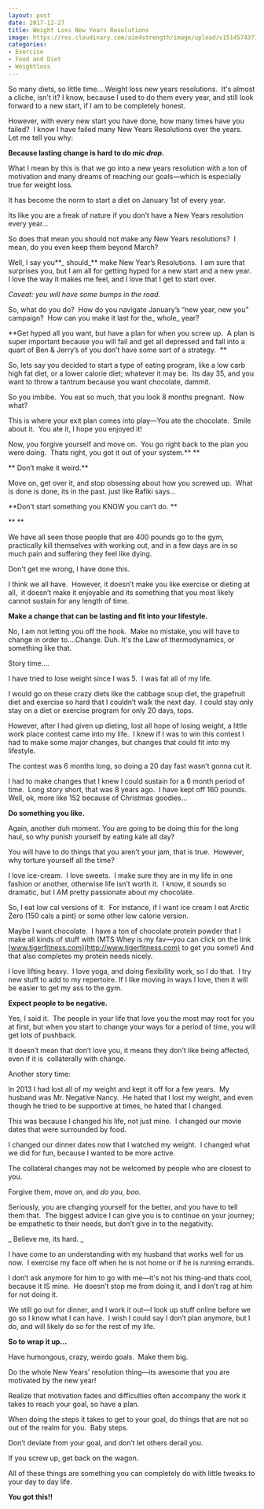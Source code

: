 ```yaml
---
layout: post
date: 2017-12-27
title: Weight Loss New Years Resolutions
image: https://res.cloudinary.com/aim4strength/image/upload/v1514574377/new-years-resolutions.jpg
categories:
- Exercise
- Food and Diet
- Weightloss
---
```


So many diets, so little time….Weight loss new years resolutions.  It's almost a cliche, isn't it? I know, because I used to do them every year, and still look forward to a new start, if I am to be completely honest.

However, with every new start you have done, how many times have you failed?  I know I have failed many New Years Resolutions over the years.  Let me tell you why:

**Because lasting change is hard to do *mic drop*.**

What I mean by this is that we go into a new years resolution with a ton of motivation and many dreams of reaching our goals—which is especially true for weight loss.

It has become the norm to start a diet on January 1st of every year.

Its like you are a freak of nature if you don’t have a New Years resolution every year…

So does that mean you should not make any New Years resolutions?  I mean, do you even keep them beyond March?

Well, I say you**_ should_** make New Year’s Resolutions.  I am sure that surprises you, but I am all for getting hyped for a new start and a new year.  I love the way it makes me feel, and I love that I get to start over.

_Caveat: you will have some bumps in the road._

So, what do you do?  How do you navigate January’s “new year, new you” campaign?  How can you make it last for the_ whole_ year?

**Get hyped all you want, but have a plan for when you screw up.  A plan is super important because you will fail and get all depressed and fall into a quart of Ben & Jerry’s of you don’t have some sort of a strategy.  **

So, lets say you decided to start a type of eating program, like a low carb high fat diet, or a lower calorie diet; whatever it may be.  Its day 35, and you want to throw a tantrum because you want chocolate, dammit.

So you imbibe.  You eat so much, that you look 8 months pregnant.  Now what?

This is where your exit plan comes into play—You ate the chocolate.  Smile about it.  You ate it, I hope you enjoyed it!

Now, you forgive yourself and move on.  You go right back to the plan you were doing.  Thats right, you got it out of your system.** **

** Don’t make it weird.**

Move on, get over it, and stop obsessing about how you screwed up.  What is done is done, its in the past. just like Rafiki says…

**Don’t start something you KNOW you can’t do. **

** **

We have all seen those people that are 400 pounds go to the gym, practically kill themselves with working out, and in a few days are in so much pain and suffering they feel like dying.

Don't get me wrong, I have done this.

I think we all have.  However, it doesn’t make you like exercise or dieting at all,  it doesn’t make it enjoyable and its something that you most likely cannot sustain for any length of time.

**Make a change that can be lasting and fit into your lifestyle.**

No, I am not letting you off the hook.  Make no mistake, you will have to change in order to….Change. Duh. It's the Law of thermodynamics, or something like that.

Story time….

I have tried to lose weight since I was 5.  I was fat all of my life.

I would go on these crazy diets like the cabbage soup diet, the grapefruit diet and exercise so hard that I couldn’t walk the next day.  I could stay only stay on a diet or exercise program for only 20 days, tops.

However, after I had given up dieting, lost all hope of losing weight, a little work place contest came into my life.  I knew if I was to win this contest I had to make some major changes, but changes that could fit into my lifestyle.

The contest was 6 months long, so doing a 20 day fast wasn’t gonna cut it.

I had to make changes that I knew I could sustain for a 6 month period of time.  Long story short, that was 8 years ago.  I have kept off 160 pounds. Well, ok, more like 152 because of Christmas goodies…

**Do something you like.**

Again, another duh moment. You are going to be doing this for the long haul, so why punish yourself by eating kale all day?

You will have to do things that you aren’t your jam, that is true.  However, why torture yourself all the time?

I love ice-cream.  I love sweets.  I make sure they are in my life in one fashion or another, otherwise life isn’t worth it.  I know, it sounds so dramatic, but I AM pretty passionate about my chocolate.

So, I eat low cal versions of it.  For instance, if I want ice cream I eat Arctic Zero (150 cals a pint) or some other low calorie version.

Maybe I want chocolate.  I have a ton of chocolate protein powder that I make all kinds of stuff with (MTS Whey is my fav—you can click on the link [www.tigerfitness.com](http://www.tigerfitness.com) to get you some!) And that also completes my protein needs nicely.

I love lifting heavy.  I love yoga, and doing flexibility work, so I do that.  I try new stuff to add to my repertoire. If I like moving in ways I love, then it will be easier to get my ass to the gym.

**Expect people to be negative.**

Yes, I said it.  The people in your life that love you the most may root for you at first, but when you start to change your ways for a period of time, you will get lots of pushback.

It doesn’t mean that don’t love you, it means they don’t like being affected, even if it is  collaterally with change.

Another story time:

In 2013 I had lost all of my weight and kept it off for a few years.  My husband was Mr. Negative Nancy.  He hated that I lost my weight, and even though he tried to be supportive at times, he hated that I changed.

This was because I changed his life, not just mine.  I changed our movie dates that were surrounded by food.

I changed our dinner dates now that I watched my weight.  I changed what we did for fun, because I wanted to be more active.

The collateral changes may not be welcomed by people who are closest to you.

Forgive them, move on, and _do you, boo._

Seriously, you are changing yourself for the better, and you have to tell them that.  The biggest advice I can give you is to continue on your journey; be empathetic to their needs, but don’t give in to the negativity.

_ Believe me, its hard. _

I have come to an understanding with my husband that works well for us now.  I exercise my face off when he is not home or if he is running errands.

I don’t ask anymore for him to go with me—it's not his thing-and thats cool, because it IS mine.  He doesn’t stop me from doing it, and I don’t rag at him for not doing it.

We still go out for dinner, and I work it out—I look up stuff online before we go so I know what I can have.  I wish I could say I don’t plan anymore, but I do, and will likely do so for the rest of my life.

**So to wrap it up…**

Have humongous, crazy, weirdo goals.  Make them big.

Do the whole New Years’ resolution thing—its awesome that you are motivated by the new year!

Realize that motivation fades and difficulties often accompany the work it takes to reach your goal, so have a plan.

When doing the steps it takes to get to your goal, do things that are not so out of the realm for you.  Baby steps.

Don’t deviate from your goal, and don’t let others derail you.

If you screw up, get back on the wagon.

All of these things are something you can completely do with little tweaks to your day to day life.

**You got this!!**
